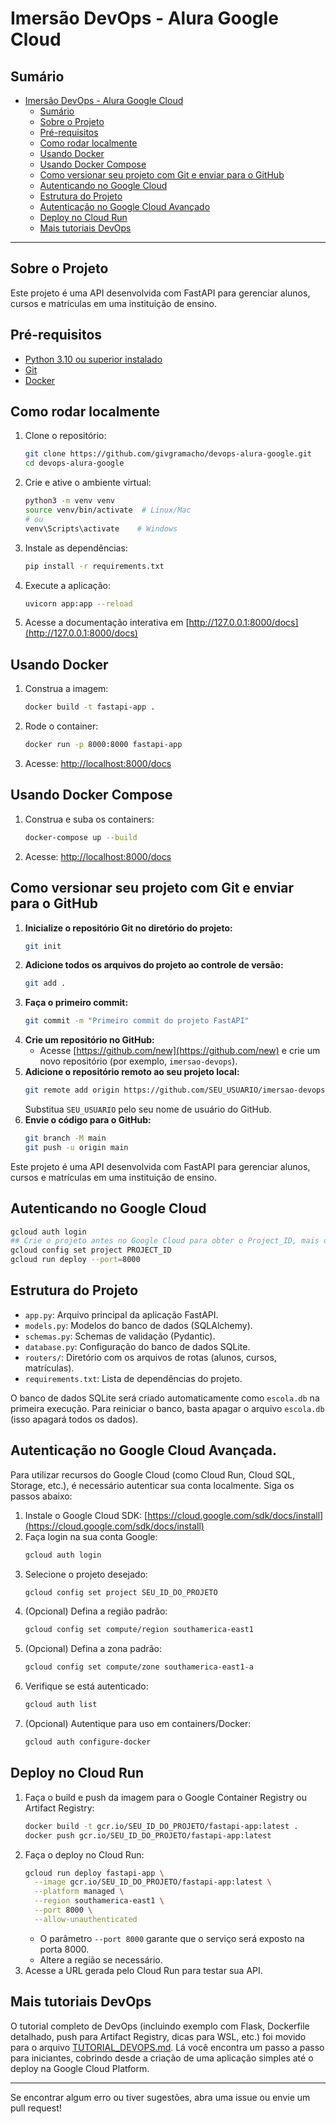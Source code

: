 # Imersão DevOps - Alura Google Cloud

## Sumário
- [Imersão DevOps - Alura Google Cloud](#imersão-devops---alura-google-cloud)
  - [Sumário](#sumário)
  - [Sobre o Projeto](#sobre-o-projeto)
  - [Pré-requisitos](#pré-requisitos)
  - [Como rodar localmente](#como-rodar-localmente)
  - [Usando Docker](#usando-docker)
  - [Usando Docker Compose](#usando-docker-compose)
  - [Como versionar seu projeto com Git e enviar para o GitHub](#como-versionar-seu-projeto-com-git-e-enviar-para-o-github)
  - [Autenticando no Google Cloud](autenticando-no-google-cloud)
  - [Estrutura do Projeto](#estrutura-do-projeto)
  - [Autenticação no Google Cloud Avançado](#autenticação-no-google-cloud-avançado)
  - [Deploy no Cloud Run](#deploy-no-cloud-run)
  - [Mais tutoriais DevOps](#mais-tutoriais-devops)

---

## Sobre o Projeto

Este projeto é uma API desenvolvida com FastAPI para gerenciar alunos, cursos e matrículas em uma instituição de ensino.

## Pré-requisitos

- [Python 3.10 ou superior instalado](https://www.python.org/downloads/)
- [Git](https://git-scm.com/downloads)
- [Docker](https://www.docker.com/get-started/)

## Como rodar localmente

1. Clone o repositório:
   ```sh
   git clone https://github.com/givgramacho/devops-alura-google.git
   cd devops-alura-google
   ```
2. Crie e ative o ambiente virtual:
   ```sh
   python3 -m venv venv
   source venv/bin/activate  # Linux/Mac
   # ou
   venv\Scripts\activate    # Windows
   ```
3. Instale as dependências:
   ```sh
   pip install -r requirements.txt
   ```
4. Execute a aplicação:
   ```sh
   uvicorn app:app --reload
   ```
5. Acesse a documentação interativa em [http://127.0.0.1:8000/docs](http://127.0.0.1:8000/docs)

## Usando Docker

1. Construa a imagem:
   ```sh
   docker build -t fastapi-app .
   ```
2. Rode o container:
   ```sh
   docker run -p 8000:8000 fastapi-app
   ```
3. Acesse: [http://localhost:8000/docs](http://localhost:8000/docs)

## Usando Docker Compose

1. Construa e suba os containers:
   ```sh
   docker-compose up --build
   ```
2. Acesse: [http://localhost:8000/docs](http://localhost:8000/docs)


## Como versionar seu projeto com Git e enviar para o GitHub

1. **Inicialize o repositório Git no diretório do projeto:**
   ```sh
   git init
   ```
2. **Adicione todos os arquivos do projeto ao controle de versão:**
   ```sh
   git add .
   ```
3. **Faça o primeiro commit:**
   ```sh
   git commit -m "Primeiro commit do projeto FastAPI"
   ```
4. **Crie um repositório no GitHub:**
   - Acesse [https://github.com/new](https://github.com/new) e crie um novo repositório (por exemplo, `imersao-devops`).
5. **Adicione o repositório remoto ao seu projeto local:**
   ```sh
   git remote add origin https://github.com/SEU_USUARIO/imersao-devops.git
   ```
   Substitua `SEU_USUARIO` pelo seu nome de usuário do GitHub.
6. **Envie o código para o GitHub:**
   ```sh
   git branch -M main
   git push -u origin main
   ```

Este projeto é uma API desenvolvida com FastAPI para gerenciar alunos, cursos e matrículas em uma instituição de ensino.
## Autenticando no Google Cloud
```sh
gcloud auth login
## Crie o projeto antes no Google Cloud para obter o Project_ID, mais detalhes na sessão abaixo ## Autenticação no Google Cloud Avançada.
gcloud config set project PROJECT_ID
gcloud run deploy --port=8000
```
## Estrutura do Projeto

- `app.py`: Arquivo principal da aplicação FastAPI.
- `models.py`: Modelos do banco de dados (SQLAlchemy).
- `schemas.py`: Schemas de validação (Pydantic).
- `database.py`: Configuração do banco de dados SQLite.
- `routers/`: Diretório com os arquivos de rotas (alunos, cursos, matrículas).
- `requirements.txt`: Lista de dependências do projeto.

O banco de dados SQLite será criado automaticamente como `escola.db` na primeira execução. Para reiniciar o banco, basta apagar o arquivo `escola.db` (isso apagará todos os dados).

## Autenticação no Google Cloud Avançada.

Para utilizar recursos do Google Cloud (como Cloud Run, Cloud SQL, Storage, etc.), é necessário autenticar sua conta localmente. Siga os passos abaixo:

1. Instale o Google Cloud SDK: [https://cloud.google.com/sdk/docs/install](https://cloud.google.com/sdk/docs/install)
2. Faça login na sua conta Google:
   ```sh
   gcloud auth login
   ```
3. Selecione o projeto desejado:
   ```sh
   gcloud config set project SEU_ID_DO_PROJETO
   ```
4. (Opcional) Defina a região padrão:
   ```sh
   gcloud config set compute/region southamerica-east1
   ```
5. (Opcional) Defina a zona padrão:
   ```sh
   gcloud config set compute/zone southamerica-east1-a
   ```
6. Verifique se está autenticado:
   ```sh
   gcloud auth list
   ```
7. (Opcional) Autentique para uso em containers/Docker:
   ```sh
   gcloud auth configure-docker
   ```

## Deploy no Cloud Run

1. Faça o build e push da imagem para o Google Container Registry ou Artifact Registry:
   ```sh
   docker build -t gcr.io/SEU_ID_DO_PROJETO/fastapi-app:latest .
   docker push gcr.io/SEU_ID_DO_PROJETO/fastapi-app:latest
   ```
2. Faça o deploy no Cloud Run:
   ```sh
   gcloud run deploy fastapi-app \
     --image gcr.io/SEU_ID_DO_PROJETO/fastapi-app:latest \
     --platform managed \
     --region southamerica-east1 \
     --port 8000 \
     --allow-unauthenticated
   ```
   - O parâmetro `--port 8000` garante que o serviço será exposto na porta 8000.
   - Altere a região se necessário.
3. Acesse a URL gerada pelo Cloud Run para testar sua API.

## Mais tutoriais DevOps

O tutorial completo de DevOps (incluindo exemplo com Flask, Dockerfile detalhado, push para Artifact Registry, dicas para WSL, etc.) foi movido para o arquivo [TUTORIAL_DEVOPS.md](TUTORIAL_DEVOPS.md). Lá você encontra um passo a passo para iniciantes, cobrindo desde a criação de uma aplicação simples até o deploy na Google Cloud Platform.

---

Se encontrar algum erro ou tiver sugestões, abra uma issue ou envie um pull request!

